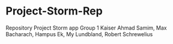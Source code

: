 # Project-Storm-Rep
Repository Project Storm app
Group 1
Kaiser Ahmad Samim, Max Bacharach, Hampus Ek, My Lundbland, Robert Schrewelius
